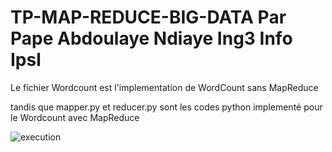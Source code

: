 # TP-MAP-REDUCE-BIG-DATA Par Pape Abdoulaye Ndiaye Ing3 Info Ipsl
Le fichier Wordcount est l'implementation de WordCount sans MapReduce

tandis que mapper.py et reducer.py sont les codes python implementé pour le Wordcount avec MapReduce



![execution](https://github.com/user-attachments/assets/3a61264f-b7df-4aaa-b07f-04757c98b7ef)
